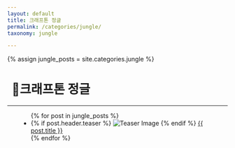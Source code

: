 ```yaml
---
layout: default
title: 크래프톤 정글
permalink: /categories/jungle/
taxonomy: jungle

---
```

{% assign jungle_posts = site.categories.jungle %}

<h1 style="margin-left: 10px;">📌크래프톤 정글</h1>
<hr>
<div class="entries-{{ entries_layout }}" style="margin-left: 30px;">
  <ul>
    {% for post in jungle_posts %}
      <li>
      {% if post.header.teaser %}
      <img src="{{ site.baseurl }}/{{ post.header.teaser }}" alt="Teaser Image">
      {% endif %}
      <a href="{{ site.baseurl }}{{ post.url }}">{{ post.title }}</a>
      </li>
    {% endfor %}
  </ul>
</div>